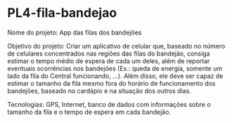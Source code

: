 # PL4-fila-bandejao
Nome do projeto: App das filas dos bandejões <p>
Objetivo do projeto: Criar um aplicativo de celular que, baseado no número de celulares concentrados nas regiões das filas do bandejão, consiga estimar o tempo médio de espera de cada um deles, além de reportar eventuais ocorrências nos bandejões (Ex.: queda de energia, somente um lado da fila do Central funcionando, ...). Além disso, ele deve ser capaz de estimar o tamanho da fila mesmo fora do horário de funcionamento dos bandejões, baseado no cardápio e na situação dos outros dias. <p>
Tecnologias: GPS, Internet, banco de dados com informações sobre o tamanho da fila e o tempo de espera em cada bandejão.
